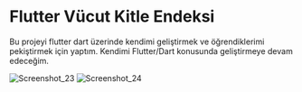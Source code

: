 # Flutter Vücut Kitle Endeksi

Bu projeyi flutter dart üzerinde kendimi geliştirmek ve öğrendiklerimi pekiştirmek için yaptım. Kendimi Flutter/Dart konusunda geliştirmeye devam edeceğim.

![Screenshot_23](https://github.com/TurKLoJeN/flutter_iller_ve_ilceler/assets/32311900/c82f7ee9-6b50-4540-8b79-e99009647175)
![Screenshot_24](https://github.com/TurKLoJeN/flutter_iller_ve_ilceler/assets/32311900/67a1628b-3575-4c21-853a-703252313579)
